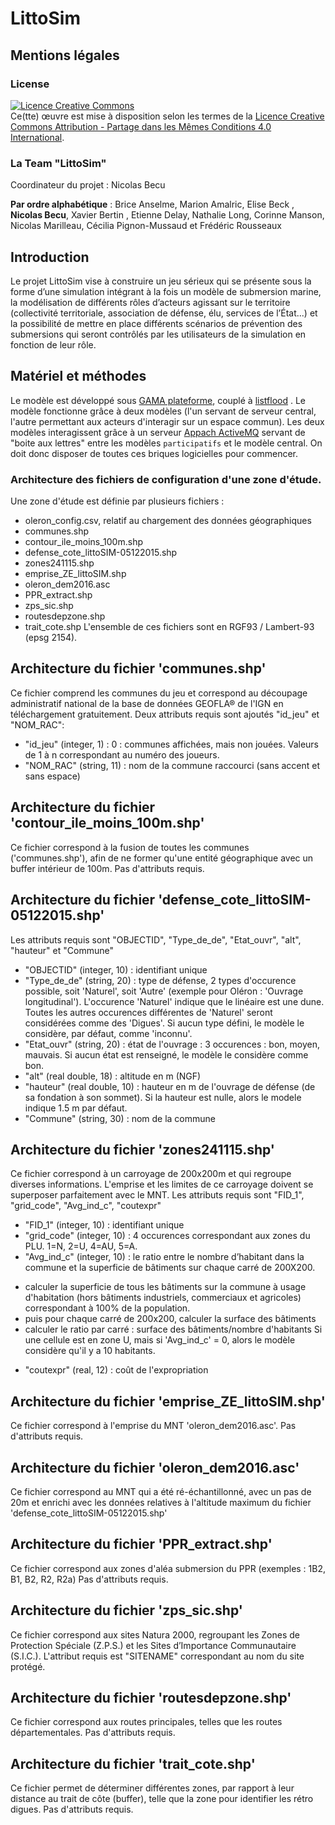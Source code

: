 LittoSim
=========

## Mentions légales

### License

<a rel="license" href="http://creativecommons.org/licenses/by-sa/4.0/"><img alt="Licence Creative Commons" style="border-width:0" src="https://i.creativecommons.org/l/by-sa/4.0/80x15.png" /></a><br />Ce(tte) œuvre est mise à disposition selon les termes de la <a rel="license" href="http://creativecommons.org/licenses/by-sa/4.0/">Licence Creative Commons Attribution -  Partage dans les Mêmes Conditions 4.0 International</a>.

### La Team "LittoSim"
Coordinateur du projet : Nicolas Becu


**Par ordre alphabétique** : Brice Anselme, Marion Amalric, Elise Beck , **Nicolas Becu**, Xavier Bertin , Etienne Delay, Nathalie Long, Corinne Manson, Nicolas Marilleau, Cécilia Pignon-Mussaud et Frédéric Rousseaux

## Introduction
Le projet LittoSim vise à construire un jeu sérieux qui se présente sous la forme d’une simulation intégrant à la fois un modèle de submersion marine, la modélisation de différents rôles d’acteurs agissant sur le territoire (collectivité territoriale, association de défense, élu, services de l’État...) et la possibilité de mettre en place différents scénarios de prévention des submersions qui seront contrôlés par les utilisateurs de la simulation en fonction de leur rôle.


## Matériel et méthodes
Le modèle est développé sous [GAMA plateforme](https://code.google.com/p/gama-platform/), couplé à [listflood](http://www.bristol.ac.uk/geography/research/hydrology/models/lisflood/) . Le modèle fonctionne grâce à deux modèles (l'un servant de serveur central, l'autre permettant aux acteurs d'interagir sur un espace commun).
Les deux modèles interagissent grâce à un serveur [Appach ActiveMQ](http://activemq.apache.org/) servant de "boite aux lettres" entre les modèles `participatifs` et le modèle central. On doit donc disposer de toutes ces briques logicielles pour commencer.


### Architecture des fichiers de configuration d'une zone d'étude.
Une zone d'étude est définie par plusieurs fichiers :
* oleron_config.csv, relatif au chargement des données géographiques
* communes.shp
* contour_ile_moins_100m.shp
* defense_cote_littoSIM-05122015.shp
* zones241115.shp
* emprise_ZE_littoSIM.shp
* oleron_dem2016.asc 
* PPR_extract.shp
* zps_sic.shp
* routesdepzone.shp
* trait_cote.shp
L'ensemble de ces fichiers sont en RGF93 / Lambert-93 (epsg 2154).

## Architecture du fichier 'communes.shp'
Ce fichier comprend les communes du jeu et correspond au découpage administratif national de la base de données GEOFLA® de l'IGN en téléchargement gratuitement.
Deux attributs requis sont ajoutés "id_jeu" et "NOM_RAC":
- "id_jeu" (integer, 1) : 0 : communes affichées, mais non jouées. Valeurs de 1 à n correspondant au numéro des joueurs.
- "NOM_RAC" (string, 11) : nom de la commune raccourci (sans accent et sans espace)  

## Architecture du fichier 'contour_ile_moins_100m.shp'
Ce fichier correspond à la fusion de toutes les communes ('communes.shp'), afin de ne former qu'une entité géographique avec un buffer intérieur de 100m.
Pas d'attributs requis.

## Architecture du fichier 'defense_cote_littoSIM-05122015.shp'
Les attributs requis sont "OBJECTID", "Type_de_de", "Etat_ouvr", "alt", "hauteur" et "Commune"
- "OBJECTID" (integer, 10) : identifiant unique
- "Type_de_de" (string, 20) : type de défense, 2 types d'occurence possible, soit 'Naturel', soit 'Autre' (exemple pour Oléron : 'Ouvrage longitudinal').
L'occurence 'Naturel' indique que le linéaire est une dune. Toutes les autres occurences différentes de 'Naturel' seront considérées comme des 'Digues'. Si aucun type défini, le modèle le considère, par défaut, comme 'inconnu'.
- "Etat_ouvr" (string, 20) : état de l'ouvrage : 3 occurences : bon, moyen, mauvais. Si aucun état est renseigné, le modèle le considère comme bon.
- "alt" (real double, 18) : altitude en m (NGF)
- "hauteur" (real double, 10) : hauteur en m de l'ouvrage de défense (de sa fondation à son sommet). Si la hauteur est nulle, alors le modele indique 1.5 m par défaut.
- "Commune" (string, 30) : nom de la commune

## Architecture du fichier 'zones241115.shp'
Ce fichier correspond à un carroyage de 200x200m et qui regroupe diverses informations.
L'emprise et les limites de ce carroyage doivent se superposer parfaitement avec le MNT.
Les attributs requis sont "FID_1", "grid_code", "Avg_ind_c", "coutexpr"
- "FID_1" (integer, 10) : identifiant unique
- "grid_code" (integer, 10) : 4 occurences correspondant aux zones du PLU. 1=N, 2=U, 4=AU, 5=A.
- "Avg_ind_c" (integer, 10) : le ratio entre le nombre d’habitant dans la commune et la superficie de bâtiments sur chaque carré de 200X200. 
* calculer la superficie de tous les bâtiments sur la commune à usage d'habitation (hors bâtiments industriels, commerciaux et agricoles) correspondant à 100% de la population.
* puis pour chaque carré de 200x200, calculer la surface des bâtiments
* calculer le ratio par carré  : surface des bâtiments/nombre d'habitants
Si une cellule est en zone U, mais si 'Avg_ind_c' = 0, alors le modèle considère qu'il y a 10 habitants.
- "coutexpr" (real, 12) : coût de l'expropriation

## Architecture du fichier 'emprise_ZE_littoSIM.shp'
Ce fichier correspond à l'emprise du MNT 'oleron_dem2016.asc'.
Pas d'attributs requis.

## Architecture du fichier 'oleron_dem2016.asc'
Ce fichier correspond au MNT qui a été ré-échantillonné, avec un pas de 20m et enrichi avec les données relatives à l'altitude maximum du fichier 'defense_cote_littoSIM-05122015.shp'

## Architecture du fichier 'PPR_extract.shp'
Ce fichier correspond aux zones d'aléa submersion du PPR (exemples : 1B2, B1, B2, R2, R2a)
Pas d'attributs requis.

## Architecture du fichier 'zps_sic.shp'
Ce fichier correspond aux sites Natura 2000, regroupant les Zones de Protection Spéciale (Z.P.S.) et les Sites d’Importance Communautaire (S.I.C.).
L'attribut requis est "SITENAME" correspondant au nom du site protégé.

## Architecture du fichier 'routesdepzone.shp'
Ce fichier correspond aux routes principales, telles que les routes départementales.
Pas d'attributs requis.

## Architecture du fichier 'trait_cote.shp'
Ce fichier permet de déterminer différentes zones, par rapport à leur distance au trait de côte (buffer), telle que la zone pour identifier les rétro digues.
Pas d'attributs requis.



